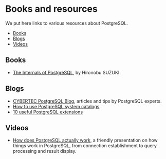# Books and resources

We put here links to various resources about PostgreSQL.

- [Books](#books)
- [Blogs](#blogs)
- [Videos](#videos)

## Books

- [The Internals of PostgreSQL](https://www.interdb.jp/pg/index.html),
  by Hironobu SUZUKI.

## Blogs

- [CYBERTEC PostgreSQL Blog](https://www.cybertec-postgresql.com/en/blog/),
  articles and tips by PostgreSQL experts.
- [How to use PostgreSQL system catalogs](https://coderpad.io/blog/development/postgresql-system-catalogs-metadata/)
- [10 useful PostgreSQL extensions](https://airbyte.com/data-engineering-resources/postgresql-extensions)

## Videos

- [How does PostgreSQL actually work](https://www.youtube.com/watch?v=OeKbL55OyL0), a friendly presentation on how things work in PostgreSQL, from connection establishment to query processing and result display.
